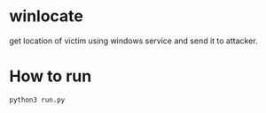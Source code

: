 # winlocate
get location of victim using windows service and send it to attacker.

# How to run
```
python3 run.py

```
